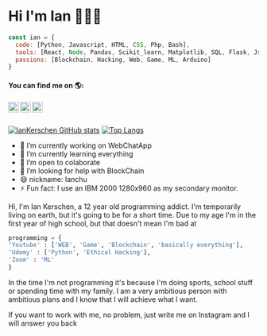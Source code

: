 <h1>Hi I'm Ian 👋👨‍💻</h1>

```javascript
const ian = {
  code: [Python, Javascript, HTML, CSS, Php, Bash],
  tools: [React, Node, Pandas, Scikit_learn, Matplotlib, SQL, Flask, Json],
  passions: [Blockchain, Hacking, Web, Game, ML, Arduino]
}
```
<h4>You can find me on 🌎:</h4> 

<a href="https://twitter.com/IanKerschen">
  <img align = "left" alt = "Ian Kerschen | Twitter" width = "21px" src = "https://raw.githubusercontent.com/anuraghazra/anuraghazra/master/assets/twitter.svg" />
</a>
<a href="https://discord.gg/92pXCbJ4">
  <img align="left" alt="Ianchu's Discord" width="21px" src="https://raw.githubusercontent.com/anuraghazra/anuraghazra/master/assets/discord-round.svg" />
</a>
<a href="https://www.instagram.com/iankerschen/">
  <img align="left" alt="Ianchu's Instagram" width="21px" src="https://upload.wikimedia.org/wikipedia/commons/e/e7/Instagram_logo_2016.svg" />
</a> 
<br> <br>

[![IanKerschen GitHub stats](https://github-readme-stats.vercel.app/api?username=IanKerschenFerrari)](https://github.com/anuraghazra/github-readme-stats)
[![Top Langs](https://github-readme-stats.vercel.app/api/top-langs/?username=IanKerschenFerrari&hide=jupyter%20notebook&show_icons=true&layout=compact&hide_border=true)](https://github.com/anuraghazra/github-readme-stats)

- 🔭 I’m currently working on WebChatApp
- 🌱 I’m currently learning everything
- 👥 I’m open to colaborate
- 🤔 I’m looking for help with BlockChain
- 😄 nickname: Ianchu
- ⚡ Fun fact: I use an IBM 2000 1280x960 as my secondary monitor.

Hi, I'm Ian Kerschen, a 12 year old programming addict. I'm temporarily living on earth, but it's going to be for a short time. Due to my age I'm in the first year of high school, but that doesn't mean I'm bad at 
```python
programming = {
'Youtube' : ['WEB', 'Game', 'Blockchain', 'basically everything'],
'Udemy' : ['Python', 'Ethical Hacking'],
'Zoom' : 'ML'
}
```
In the time I'm not programming it's because I'm doing sports, school stuff or spending time with my family.
I am a very ambitious person with ambitious plans and I know that I will achieve what I want.

If you want to work with me, no problem, just write me on Instagram and I will answer you back
